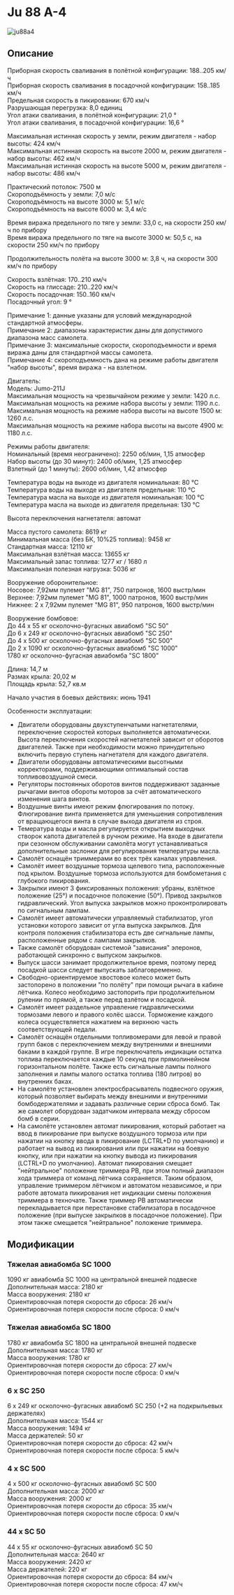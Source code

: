 # Ju 88 A-4  
  
![ju88a4](../images/ju88a4.png)  
  
## Описание  
  
Приборная скорость сваливания в полётной конфигурации: 188..205 км/ч  
Приборная скорость сваливания в посадочной конфигурации: 158..185 км/ч  
Предельная скорость в пикировании: 670 км/ч  
Разрушающая перегрузка: 8,0 единиц  
Угол атаки сваливания, в полётной конфигурации: 21,0 °  
Угол атаки сваливания, в посадочной конфигурации: 16,6 °  
  
Максимальная истинная скорость у земли, режим двигателя - набор высоты: 424 км/ч  
Максимальная истинная скорость на высоте 2000 м, режим двигателя - набор высоты: 462 км/ч  
Максимальная истинная скорость на высоте 5000 м, режим двигателя - набор высоты: 486 км/ч  
  
Практический потолок: 7500 м  
Скороподъёмность у земли: 7,0 м/с  
Скороподъёмность на высоте 3000 м: 5,1 м/с  
Скороподъёмность на высоте 6000 м: 3,4 м/с  
  
Время виража предельного по тяге у земли: 33,0 с, на скорости 250 км/ч по прибору  
Время виража предельного по тяге на высоте 3000 м: 50,5 с, на скорости 250 км/ч по прибору  
  
Продолжительность полёта на высоте 3000 м: 3,8 ч, на скорости 300 км/ч по прибору  
  
Скорость взлётная: 170..210 км/ч  
Скорость на глиссаде: 210..220 км/ч  
Скорость посадочная: 150..160 км/ч  
Посадочный угол: 9 °  
  
Примечание 1: данные указаны для условий международной стандартной атмосферы.  
Примечание 2: диапазоны характеристик даны для допустимого диапазона масс самолета.  
Примечание 3: максимальные скорости, скороподъемности и время виража даны для стандартной массы самолета.  
Примечание 4: скороподъемность дана на режиме работы двигателя "набор высоты", время виража - на взлетном.  
  
Двигатель:  
Модель: Jumo-211J  
Максимальная мощность на чрезвычайном режиме у земли: 1420 л.с.  
Максимальная мощность на режиме набора высоты у земли: 1190 л.с.  
Максимальная мощность на режиме набора высоты на высоте 1500 м: 1260 л.с.  
Максимальная мощность на режиме набора высоты на высоте 4900 м: 1180 л.с.  
  
Режимы работы двигателя:  
Номинальный (время неограничено): 2250 об/мин, 1,15 атмосфер  
Набор высоты (до 30 минут): 2400 об/мин, 1,25 атмосфер  
Взлетный (до 1 минуты): 2600 об/мин, 1,42 атмосфер  
  
Температура воды на выходе из двигателя номинальная: 80 °С  
Температура воды на выходе из двигателя предельная: 110 °С  
Температура масла на выходе из двигателя номинальная: 100 °С  
Температура масла на выходе из двигателя предельная: 130 °С  
  
Высота переключения нагнетателя: автомат   
  
Масса пустого самолета: 8619 кг  
Минимальная масса (без БК, 10%25 топлива): 9458 кг  
Стандартная масса: 12110 кг  
Максимальная взлётная масса: 13655 кг  
Максимальный запас топлива: 1277 кг / 1680 л  
Максимальная полезная нагрузка: 5036 кг  
  
Вооружение оборонительное:  
Носовое: 7,92мм пулемет "MG 81", 750 патронов, 1600 выстр/мин  
Верхнее: 7,92мм пулемет "MG 81", 1000 патронов, 1600 выстр/мин  
Нижнее: 2 x 7,92мм пулемет "MG 81", 950 патронов, 1600 выстр/мин  
  
Вооружение бомбовое:  
До 44 x 55 кг осколочно-фугасных авиабомб "SC 50"  
До 6 x 249 кг осколочно-фугасных авиабомб "SC 250"  
До 4 x 500 кг осколочно-фугасных авиабомб "SC 500"  
До 2 x 1090 кг осколочно-фугасных авиабомб "SC 1000"  
1780 кг осколочно-фугасная авиабомба "SC 1800"  
  
Длина: 14,7 м  
Размах крыла: 20,02 м  
Площадь крыла: 52,7 кв.м  
  
Начало участия в боевых действиях: июнь 1941  
  
Особенности эксплуатации:  
- Двигатели оборудованы двухступенчатыми нагнетателями, переключение скоростей которых выполняется автоматически. Высота переключения скоростей нагнетателей зависит от оборотов двигателей. Также при необходимости можно принудительно включить первую ступень нагнетателя для каждого двигателя.  
- Двигатели оборудованы автоматическими высотными корректорами, поддерживающими оптимальный состав топливовоздушной смеси.  
- Регуляторы постоянных оборотов винтов поддерживают заданные рычагами винтов обороты моторов за счёт автоматического изменения шага винтов.  
- Воздушные винты имеют режим флюгирования по потоку. Флюгирование винта применяется для уменьшения сопротивления от вращающегося винта в случае выхода двигателя из строя.  
- Темература воды и масла регулируется открытием выходных створок капота двигателей в ручном режиме. На входе в двигатели при сезонном обслуживании самолёта могут устанавливаться дополнительные заслонки для регулирования температуры масла.  
- Самолёт оснащён триммерами во всех трёх каналах управления.  
- Самолёт имеет воздушные тормоза щелевого типа, расположенные под крылом. Воздушные тормоза используются для бомбометания с глубокого пикирования.  
- Закрылки имеют 3 фиксированных положения: убраны, взлётное положение (25°) и посадочное положение (50°). Привод закрылков гидравлический. Угол выпуска закрылков можно проконтролировать по сигнальным лампам.  
- Самолёт имеет автоматически управляемый стабилизатор, угол установки которого зависит от угла выпуска закрылков. Для контроля положения стабилизатора есть две сигнальные лампы, расположенные рядом с лампами закрылков.  
- Также самолёт оборудован системой "зависания" элеронов, работающей синхронно с выпуском закрылков.  
- Выпуск шасси занимает продолжительное время, поэтому перед посадкой шасси следует выпускать заблаговременно.  
- Свободно-ориентируемое хвостовое колесо может быть застопорено в положении "по полёту" при помощи рычага в кабине лётчика. Колесо необходимо застопорить при продолжительном рулении по прямой, а также перед взлётом и посадкой.  
- Самолёт имеет раздельное управление гидравлическими тормозами левого и правого колёс шасси. Торможение каждого колеса осуществляется нажатием на верхнюю часть соответствующей педали.  
- Самолёт оснащён отдельными топливомерами для левой и правой групп баков с переключением между внутренними и внешними баками в каждой группе. В игре переключатель индикации остатка топлива переключается каждые 10 секунд при прямолинейном горизонтальном полёте. Также есть сигнальные лампы полного заполнения и лампы малого остатка топлива (180 литров) во внутренних баках.  
- На самолёте установлен электросбрасыватель подвесного оружия, который позволяет выбирать между внешними и внутренними бомбодержателями и задавать различные серии сброса бомб. Так же самолет оборудован задатчиком интервала между сбросом бомб в серии.  
- На самолёте установлен автомат пикирования, который работает на ввод в пикирование при выпуске воздушного тормоза или при нажатии на кнопку ввода в пикирование (LCTRL+D по умолчанию) и работает на вывод из пикирования или при нажатии на боевую кнопку, или при нажатии на кнопку вывода из пикирования (LCTRL+D по умолчанию). Автомат пикирования смещает "нейтральное" положение триммера РВ, при этом полный диапазон хода триммера от команд лётчика сохраняется. Таким образом, управление триммером лётчиком и автоматом независимое, и при работе автомата пикирования нет индикации смены положения триммера в техночате. Также триммер РВ автоматически перекладывается при перестановке стабилизатора в посадочное положение (при выпуске закрылков в посадочное положение). При этом также смещается "нейтральное" положение триммера.  
  
## Модификации  
  
  
### Тяжелая авиабомба SC 1000  
  
1090 кг авиабомба SC 1000 на центральной внешней подвеске  
Дополнительная масса: 2180 кг  
Масса вооружения: 2180 кг  
Ориентировочная потеря скорости до сброса: 26 км/ч  
Ориентировочная потеря скорости после сброса: 0 км/ч  
  
### Тяжелая авиабомба SC 1800  
  
1780 кг авиабомба SC 1800 на центральной внешней подвеске  
Дополнительная масса: 1780 кг  
Масса вооружения: 1780 кг  
Ориентировочная потеря скорости до сброса: 27 км/ч  
Ориентировочная потеря скорости после сброса: 0 км/ч  
  
### 6 x SC 250  
  
6 x 249 кг осколочно-фугасных авиабомб SC 250 (+2 на подкрыльевых держателях)  
Дополнительная масса: 1544 кг  
Масса вооружения: 1494 кг  
Масса держателей: 50 кг  
Ориентировочная потеря скорости до сброса: 42 км/ч  
Ориентировочная потеря скорости после сброса: 5 км/ч  
  
### 4 x SC 500  
  
4 x 500 кг осколочно-фугасных авиабомб SC 500  
Дополнительная масса: 2000 кг  
Масса вооружения: 2000 кг  
Ориентировочная потеря скорости до сброса: 35 км/ч  
Ориентировочная потеря скорости после сброса: 0 км/ч  
  
### 44 x SC 50  
  
44 x 55 кг осколочно-фугасных авиабомб SC 50  
Дополнительная масса: 2640 кг  
Масса вооружения: 2420 кг  
Масса держателей: 220 кг  
Ориентировочная потеря скорости до сброса: 84 км/ч  
Ориентировочная потеря скорости после сброса: 47 км/ч  